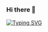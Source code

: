 ### Hi there 👋

[![Typing SVG](https://readme-typing-svg.demolab.com?font=Kode+Mono&duration=3500&pause=1000&color=15C114&center=true&vCenter=true&random=false&width=435&lines=My+name+is+Ameer+H.;I+am+an+AI+Engineer;I+%3C3+robots)](https://git.io/typing-svg)
<!--
**hz-nm/hz-nm** is a ✨ _special_ ✨ repository because its `README.md` (this file) appears on your GitHub profile.

Here are some ideas to get you started:

- 🔭 I’m currently working on ...
- 🌱 I’m currently learning ...
- 👯 I’m looking to collaborate on ...
- 🤔 I’m looking for help with ...
- 💬 Ask me about ...
- 📫 How to reach me: ...
- 😄 Pronouns: ...
- ⚡ Fun fact: ...
-->

